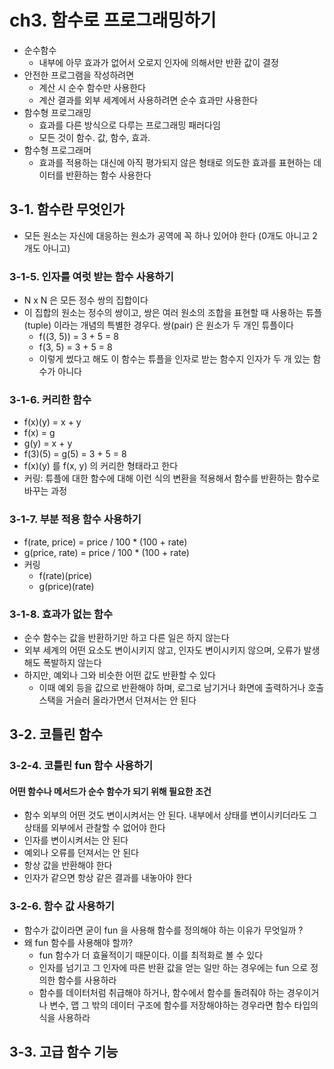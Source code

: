 # ch3. 함수로 프로그래밍하기

- 순수함수
  - 내부에 아무 효과가 없어서 오로지 인자에 의해서만 반환 값이 결정
- 안전한 프로그램을 작성하려면
  - 계산 시 순수 함수만 사용한다
  - 계산 결과를 외부 세계에서 사용하려면 순수 효과만 사용한다
- 함수형 프로그래밍
  - 효과를 다른 방식으로 다루는 프로그래밍 패러다임
  - 모든 것이 함수. 값, 함수, 효과.
- 함수형 프로그래머
  - 효과를 적용하는 대신에 아직 평가되지 않은 형태로 의도한 효과를 표현하는 데이터를 반환하는 함수 사용한다

## 3-1. 함수란 무엇인가
- 모든 원소는 자신에 대응하는 원소가 공역에 꼭 하나 있어야 한다 (0개도 아니고 2개도 아니고)
 
### 3-1-5. 인자를 여럿 받는 함수 사용하기
- N x N 은 모든 정수 쌍의 집합이다
- 이 집합의 원소는 정수의 쌍이고, 쌍은 여러 원소의 조합을 표현할 때 사용하는 튜플(tuple) 이라는 개념의 특별한 경우다. 쌍(pair) 은 원소가 두 개인 튜플이다
  - f((3, 5)) = 3 + 5 = 8
  - f(3, 5) = 3 + 5 = 8
  - 이렇게 썼다고 해도 이 함수는 튜플을 인자로 받는 함수지 인자가 두 개 있는 함수가 아니다

### 3-1-6. 커리한 함수
- f(x)(y) = x + y
- f(x) = g
- g(y) = x + y
- f(3)(5) = g(5) = 3 + 5 = 8
- f(x)(y) 를 f(x, y) 의 커리한 형태라고 한다
- 커링: 튜플에 대한 함수에 대해 이런 식의 변환을 적용해서 함수를 반환하는 함수로 바꾸는 과정

### 3-1-7. 부분 적용 함수 사용하기
- f(rate, price) = price / 100 * (100 + rate)
- g(price, rate) = price / 100 * (100 + rate)
- 커링
  - f(rate)(price)
  - g(price)(rate)

### 3-1-8. 효과가 없는 함수
- 순수 함수는 값을 반환하기만 하고 다른 일은 하지 않는다
- 외부 세계의 어떤 요소도 변이시키지 않고, 인자도 변이시키지 않으며, 오류가 발생해도 폭발하지 않는다
- 하지만, 예외나 그와 비슷한 어떤 값도 반환할 수 있다
  - 이때 예외 등을 값으로 반환해야 하며, 로그로 남기거나 화면에 출력하거나 호출 스택을 거슬러 올라가면서 던져서는 안 된다

## 3-2. 코틀린 함수

### 3-2-4. 코틀린 fun 함수 사용하기
#### 어떤 함수나 메서드가 순수 함수가 되기 위해 필요한 조건
- 함수 외부의 어떤 것도 변이시켜서는 안 된다. 내부에서 상태를 변이시키더라도 그 상태를 외부에서 관찰할 수 없어야 한다
- 인자를 변이시켜서는 안 된다
- 예외나 오류를 던져서는 안 된다
- 항상 값을 반환해야 한다
- 인자가 같으면 항상 같은 결과를 내놓아야 한다

### 3-2-6. 함수 값 사용하기
- 함수가 값이라면 굳이 fun 을 사용해 함수를 정의해야 하는 이유가 무엇일까 ?
- 왜 fun 함수를 사용해야 할까?
  - fun 함수가 더 효율적이기 때문이다. 이를 최적화로 볼 수 있다
  - 인자를 넘기고 그 인자에 따른 반환 값을 얻는 일만 하는 경우에는 fun 으로 정의한 함수를 사용하라
  - 함수를 데이터처럼 취급해야 하거나, 함수에서 함수를 돌려줘야 하는 경우이거나 변수, 맵 그 밖의 데이터 구조에 함수를 저장해야하는 경우라면 함수 타입의 식을 사용하라

## 3-3. 고급 함수 기능
 
